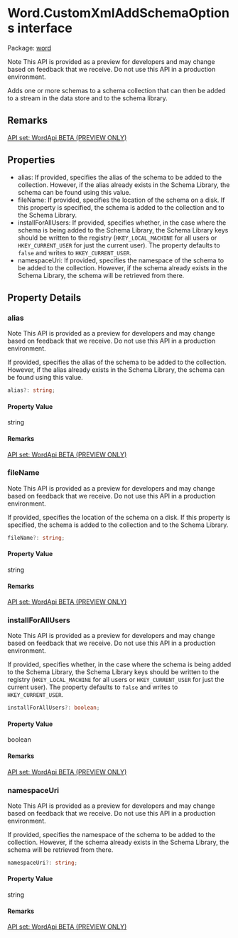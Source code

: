 # Word.CustomXmlAddSchemaOptions interface

Package: [word](/en-us/javascript/api/word)

Note
This API is provided as a preview for developers and may change based on feedback that we receive. Do not use this API in a production environment.

Adds one or more schemas to a schema collection that can then be added to a stream in the data store and to the schema library.

## Remarks
[API set: WordApi BETA (PREVIEW ONLY)](/en-us/javascript/api/requirement-sets/word/word-api-requirement-sets)

## Properties
- alias: If provided, specifies the alias of the schema to be added to the collection. However, if the alias already exists in the Schema Library, the schema can be found using this value.
- fileName: If provided, specifies the location of the schema on a disk. If this property is specified, the schema is added to the collection and to the Schema Library.
- installForAllUsers: If provided, specifies whether, in the case where the schema is being added to the Schema Library, the Schema Library keys should be written to the registry (`HKEY_LOCAL_MACHINE` for all users or `HKEY_CURRENT_USER` for just the current user). The property defaults to `false` and writes to `HKEY_CURRENT_USER`.
- namespaceUri: If provided, specifies the namespace of the schema to be added to the collection. However, if the schema already exists in the Schema Library, the schema will be retrieved from there.

## Property Details

### alias

Note
This API is provided as a preview for developers and may change based on feedback that we receive. Do not use this API in a production environment.

If provided, specifies the alias of the schema to be added to the collection. However, if the alias already exists in the Schema Library, the schema can be found using this value.

```typescript
alias?: string;
```

#### Property Value
string

#### Remarks
[API set: WordApi BETA (PREVIEW ONLY)](/en-us/javascript/api/requirement-sets/word/word-api-requirement-sets)

### fileName

Note
This API is provided as a preview for developers and may change based on feedback that we receive. Do not use this API in a production environment.

If provided, specifies the location of the schema on a disk. If this property is specified, the schema is added to the collection and to the Schema Library.

```typescript
fileName?: string;
```

#### Property Value
string

#### Remarks
[API set: WordApi BETA (PREVIEW ONLY)](/en-us/javascript/api/requirement-sets/word/word-api-requirement-sets)

### installForAllUsers

Note
This API is provided as a preview for developers and may change based on feedback that we receive. Do not use this API in a production environment.

If provided, specifies whether, in the case where the schema is being added to the Schema Library, the Schema Library keys should be written to the registry (`HKEY_LOCAL_MACHINE` for all users or `HKEY_CURRENT_USER` for just the current user). The property defaults to `false` and writes to `HKEY_CURRENT_USER`.

```typescript
installForAllUsers?: boolean;
```

#### Property Value
boolean

#### Remarks
[API set: WordApi BETA (PREVIEW ONLY)](/en-us/javascript/api/requirement-sets/word/word-api-requirement-sets)

### namespaceUri

Note
This API is provided as a preview for developers and may change based on feedback that we receive. Do not use this API in a production environment.

If provided, specifies the namespace of the schema to be added to the collection. However, if the schema already exists in the Schema Library, the schema will be retrieved from there.

```typescript
namespaceUri?: string;
```

#### Property Value
string

#### Remarks
[API set: WordApi BETA (PREVIEW ONLY)](/en-us/javascript/api/requirement-sets/word/word-api-requirement-sets)